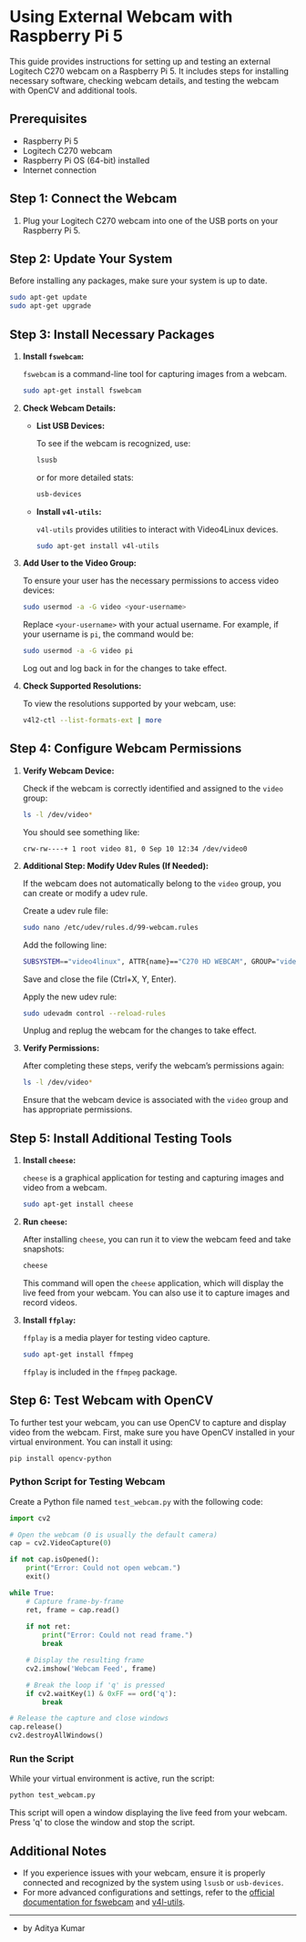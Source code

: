 # Using External Webcam with Raspberry Pi 5

This guide provides instructions for setting up and testing an external Logitech C270 webcam on a Raspberry Pi 5. It includes steps for installing necessary software, checking webcam details, and testing the webcam with OpenCV and additional tools.

## Prerequisites

- Raspberry Pi 5
- Logitech C270 webcam
- Raspberry Pi OS (64-bit) installed
- Internet connection

## Step 1: Connect the Webcam

1. Plug your Logitech C270 webcam into one of the USB ports on your Raspberry Pi 5.

## Step 2: Update Your System

Before installing any packages, make sure your system is up to date.

```bash
sudo apt-get update
sudo apt-get upgrade
```

## Step 3: Install Necessary Packages

1. **Install `fswebcam`:**

   `fswebcam` is a command-line tool for capturing images from a webcam.

   ```bash
   sudo apt-get install fswebcam
   ```

2. **Check Webcam Details:**

   - **List USB Devices:**

     To see if the webcam is recognized, use:

     ```bash
     lsusb
     ```

     or for more detailed stats:

     ```bash
     usb-devices
     ```

   - **Install `v4l-utils`:**

     `v4l-utils` provides utilities to interact with Video4Linux devices.

     ```bash
     sudo apt-get install v4l-utils
     ```

3. **Add User to the Video Group:**

   To ensure your user has the necessary permissions to access video devices:

   ```bash
   sudo usermod -a -G video <your-username>
   ```

   Replace `<your-username>` with your actual username. For example, if your username is `pi`, the command would be:

   ```bash
   sudo usermod -a -G video pi
   ```

   Log out and log back in for the changes to take effect.

4. **Check Supported Resolutions:**

   To view the resolutions supported by your webcam, use:

   ```bash
   v4l2-ctl --list-formats-ext | more
   ```

## Step 4: Configure Webcam Permissions

1. **Verify Webcam Device:**

   Check if the webcam is correctly identified and assigned to the `video` group:

   ```bash
   ls -l /dev/video*
   ```

   You should see something like:

   ```
   crw-rw----+ 1 root video 81, 0 Sep 10 12:34 /dev/video0
   ```

2. **Additional Step: Modify Udev Rules (If Needed):**

   If the webcam does not automatically belong to the `video` group, you can create or modify a udev rule.

   Create a udev rule file:

   ```bash
   sudo nano /etc/udev/rules.d/99-webcam.rules
   ```

   Add the following line:

   ```bash
   SUBSYSTEM=="video4linux", ATTR{name}=="C270 HD WEBCAM", GROUP="video", MODE="0660"
   ```

   Save and close the file (Ctrl+X, Y, Enter).

   Apply the new udev rule:

   ```bash
   sudo udevadm control --reload-rules
   ```

   Unplug and replug the webcam for the changes to take effect.

3. **Verify Permissions:**

   After completing these steps, verify the webcam’s permissions again:

   ```bash
   ls -l /dev/video*
   ```

   Ensure that the webcam device is associated with the `video` group and has appropriate permissions.

## Step 5: Install Additional Testing Tools

1. **Install `cheese`:**

   `cheese` is a graphical application for testing and capturing images and video from a webcam.

   ```bash
   sudo apt-get install cheese
   ```

2. **Run `cheese`:**

   After installing `cheese`, you can run it to view the webcam feed and take snapshots:

   ```bash
   cheese
   ```

   This command will open the `cheese` application, which will display the live feed from your webcam. You can also use it to capture images and record videos.

3. **Install `ffplay`:**

   `ffplay` is a media player for testing video capture.

   ```bash
   sudo apt-get install ffmpeg
   ```

   `ffplay` is included in the `ffmpeg` package.

## Step 6: Test Webcam with OpenCV

To further test your webcam, you can use OpenCV to capture and display video from the webcam. First, make sure you have OpenCV installed in your virtual environment. You can install it using:

```bash
pip install opencv-python
```

### Python Script for Testing Webcam

Create a Python file named `test_webcam.py` with the following code:

```python
import cv2

# Open the webcam (0 is usually the default camera)
cap = cv2.VideoCapture(0)

if not cap.isOpened():
    print("Error: Could not open webcam.")
    exit()

while True:
    # Capture frame-by-frame
    ret, frame = cap.read()
    
    if not ret:
        print("Error: Could not read frame.")
        break

    # Display the resulting frame
    cv2.imshow('Webcam Feed', frame)

    # Break the loop if 'q' is pressed
    if cv2.waitKey(1) & 0xFF == ord('q'):
        break

# Release the capture and close windows
cap.release()
cv2.destroyAllWindows()
```

### Run the Script

While your virtual environment is active, run the script:

```bash
python test_webcam.py
```

This script will open a window displaying the live feed from your webcam. Press 'q' to close the window and stop the script.

## Additional Notes

- If you experience issues with your webcam, ensure it is properly connected and recognized by the system using `lsusb` or `usb-devices`.
- For more advanced configurations and settings, refer to the [official documentation for fswebcam](http://manpages.ubuntu.com/manpages/bionic/man1/fswebcam.1.html) and [v4l-utils](https://www.linuxtv.org/wiki/index.php/Video4Linux).

---

- by Aditya Kumar